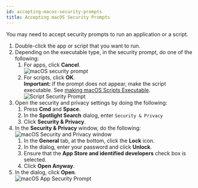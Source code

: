 ```yaml
---
id: accepting-macos-security-prompts
title: Accepting macOS Security Prompts
---
```


You may need to accept security prompts to run an application or a script.

1. Double-click the app or script that you want to run.
2. Depending on the executable type, in the security prompt, do one of the following:
    1. For apps, click **Cancel**.  
    ![macOS security prompt](/media/macos_security_prompt_1.png)
    1. For scripts, click **OK**.  
    **Important:** If the prompt does not appear, make the script executable. See [making macOS Scripts Executable](https://github.com/rafalkaron/Klipps/wiki/Making-macOS-Scripts-Executable).  
    ![Script Security Prompt](/media/macos_script_alternative.png)
3. Open the security and privacy settings by doing the following:
    1. Press **Cmd** and **Space**.
    2. In the **Spotlight Search** dialog, enter `Security & Privacy`
    3. Click **Security & Privacy**.
4. In the **Security & Privacy** window, do the following:  ![macOS Security and Privacy window](/media/macos_security_and_privacy.png)
    1. In the **General** tab, at the bottom, click the **Lock** icon.
    2. In the dialog, enter your password and click **Unlock**.
    3. Ensure that the **App Store and identified developers** check box is selected.
    4. Click **Open Anyway**.
1. In the dialog, click **Open**.  
![macOS App Security Prompt](/media/macos_app_security_prompt_2.png)
